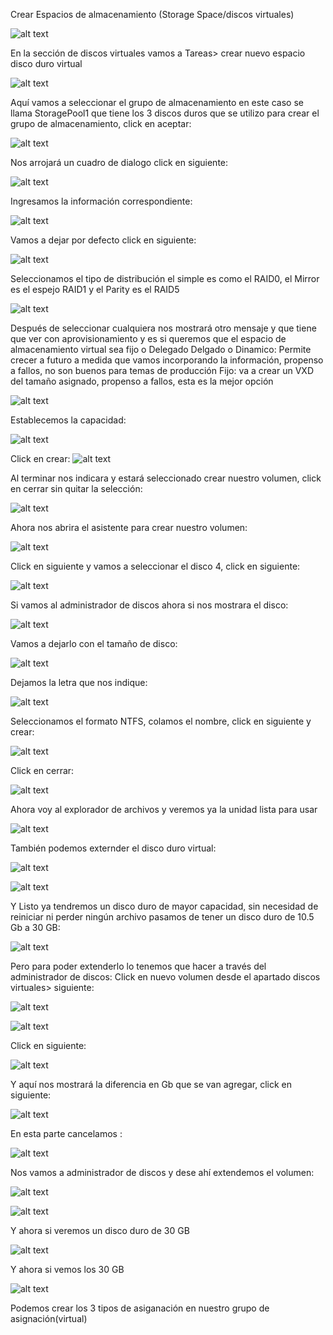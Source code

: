 Crear Espacios de almacenamiento (Storage Space/discos virtuales) 

![alt text](image-101.png)

En la sección de discos virtuales vamos a Tareas> crear nuevo espacio disco duro virtual

![alt text](image-102.png)

Aquí vamos a seleccionar el grupo de almacenamiento en este caso se llama StoragePool1 que tiene los 3 discos duros que se utilizo para crear el grupo de almacenamiento, click en aceptar:

![alt text](image-103.png)

Nos arrojará un cuadro de dialogo click en siguiente:

![alt text](image-104.png)


Ingresamos la información correspondiente:

![alt text](image-105.png)


Vamos a dejar por defecto click en siguiente:

![alt text](image-106.png)

Seleccionamos el tipo de distribución el simple es como el RAID0, el Mirror es el espejo RAID1 y el Parity es el RAID5

![alt text](image-107.png)

Después de seleccionar cualquiera nos mostrará otro mensaje y que tiene que ver con aprovisionamiento y es si queremos que el espacio de almacenamiento virtual sea fijo o Delegado
Delgado o Dinamico: Permite crecer a futuro a medida que vamos incorporando la información, propenso a fallos, no son buenos para temas de producción
Fijo: va a crear un VXD del tamaño asignado, propenso a fallos, esta es la mejor opción

![alt text](image-108.png)

Establecemos la capacidad:

![alt text](image-109.png)


Click en crear:
![alt text](image-110.png)

Al terminar nos indicara y estará seleccionado crear nuestro volumen, click en cerrar sin quitar la selección:

![alt text](image-111.png)

Ahora nos abrira el asistente para crear nuestro volumen:

![alt text](image-112.png)


Click en siguiente y vamos a seleccionar el disco 4, click en siguiente:

![alt text](image-113.png)

Si vamos al administrador de discos ahora si nos mostrara el disco:

![alt text](image-114.png)

Vamos a dejarlo con el tamaño de disco:

![alt text](image-115.png)

Dejamos la letra que nos indique:

![alt text](image-116.png)

Seleccionamos el formato NTFS, colamos el nombre, click en siguiente y crear:

![alt text](image-117.png)

Click en cerrar:

![alt text](image-118.png)


Ahora voy al explorador de archivos y veremos ya la unidad lista para usar

![alt text](image-119.png)

También podemos externder el disco duro virtual:

![alt text](image-120.png)

![alt text](image-121.png)

Y Listo ya tendremos un disco duro de mayor capacidad, sin necesidad de reiniciar ni perder ningún archivo pasamos de tener un disco duro de 10.5 Gb a 30 GB:

![alt text](image-122.png)

Pero para poder extenderlo lo tenemos que hacer a través del administrador de discos:
Click en nuevo volumen desde el apartado discos virtuales> siguiente:

![alt text](image-123.png)

![alt text](image-124.png)

Click en siguiente:

![alt text](image-125.png)


Y aquí nos mostrará la diferencia en Gb que se van agregar, click en siguiente:

![alt text](image-126.png)

En esta parte cancelamos :

![alt text](image-127.png)

Nos vamos a administrador de discos y dese ahí extendemos el volumen:

![alt text](image-128.png)

![alt text](image-129.png)

Y ahora si veremos un disco duro de 30 GB

![alt text](image-130.png)

Y ahora si vemos los 30 GB

![alt text](image-131.png)

Podemos crear los 3 tipos de asiganación en nuestro grupo de asignación(virtual)